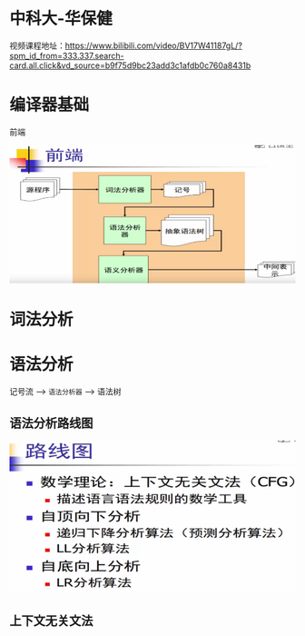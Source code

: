 # 中科大-华保健

视频课程地址：https://www.bilibili.com/video/BV17W41187gL/?spm_id_from=333.337.search-card.all.click&vd_source=b9f75d9bc23add3c1afdb0c760a8431b

# 编译器基础

前端

![image-20240306223323863](中科大-华保健.assets/image-20240306223323863.png)

# 词法分析

# 语法分析

记号流 --> `语法分析器` --> 语法树

## 语法分析路线图

![image-20240306223403278](中科大-华保健.assets/image-20240306223403278.png)

## 上下文无关文法